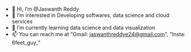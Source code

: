 - 👋 Hi, I’m @Jaswanth Reddy
- 👀 I’m interested in Developing softwares, data science and cloud services
- 🌱 I’m currently learning data science and data visualization
- 📫 You can reach me at "Gmail: jaswanthreddye24@gmail.com", "Insta: 6feet_guy_"

<!---
JaswanthReddy24/JaswanthReddy24 is a ✨ special ✨ repository because its `README.md` (this file) appears on your GitHub profile.
You can click the Preview link to take a look at your changes.
--->
